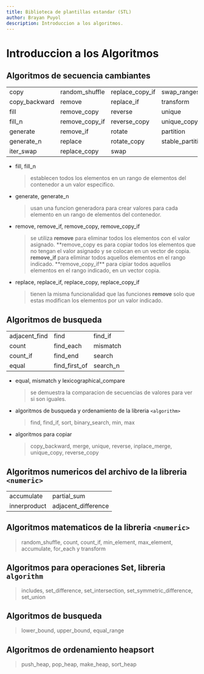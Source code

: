 ```yaml
---
title: Biblioteca de plantillas estandar (STL)
author: Brayan Puyol
description: Introduccion a los algoritmos.
---
```


# Introduccion a los Algoritmos

## Algoritmos de secuencia cambiantes

|               |                |                 |                  |
| ------------- | -------------- | --------------- | ---------------- |
| copy          | random_shuffle | replace_copy_if | swap_ranges      |
| copy_backward | remove         | replace_if      | transform        |
| fill          | remove_copy    | reverse         | unique           |
| fill_n        | remove_copy_if | reverse_copy    | unique_copy      |
| generate      | remove_if      | rotate          | partition        |
| generate_n    | replace        | rotate_copy     | stable_partition |
| iter_swap     | replace_copy   | swap            |                  |

- fill, fill_n

  > establecen todos los elementos en un rango de elementos del contenedor a un valor especifico.

- generate, generate_n

  > usan una funcion generadora para crear valores para cada elemento en un rango de elementos del contenedor.

- remove, remove_if, remove_copy, remove_copy_if

  > se utiliza **remove** para eliminar todos los elementos con el valor asignado. **remove_copy es para copiar todos los elementos que no tengan el valor asignado y se colocan en un vector de copia. **remove_if** para eliminar todos aquellos elementos en el rango indicado. **remove_copy_if\*\* para cipiar todos aquellos elementos en el rango indicado, en un vector copia.

- replace, replace_if, replace_copy, replace_copy_if
  > tienen la misma funcionalidad que las funciones **remove** solo que estas modifican los elementos por un valor indicado.

## Algoritmos de busqueda

|               |               |          |
| ------------- | ------------- | -------- |
| adjacent_find | find          | find_if  |
| count         | find_each     | mismatch |
| count_if      | find_end      | search   |
| equal         | find_first_of | search_n |

- equal, mismatch y lexicographical_compare

  > se demuestra la comparacion de secuencias de valores para ver si son iguales.

- algoritmos de busqueda y ordenamiento de la libreria `<algorithm>`

  > find, find_if, sort, binary_search, min, max

- algoritmos para copiar
  > copy_backward, merge, unique, reverse, inplace_merge, unique_copy, reverse_copy

## Algoritmos numericos del archivo de la libreria `<numeric>`

|              |                     |
| ------------ | ------------------- |
| accumulate   | partial_sum         |
| innerproduct | adjacent_difference |

## Algoritmos matematicos de la libreria `<numeric>`

> random_shuffle, count, count_if, min_element, max_element, accumulate, for_each y transform

## Algoritmos para operaciones Set, libreria `algorithm`

> includes, set_difference, set_intersection, set_symmetric_difference, set_union

## Algoritmos de busqueda

> lower_bound, upper_bound, equal_range

## Algoritmos de ordenamiento heapsort

> push_heap, pop_heap, make_heap, sort_heap
